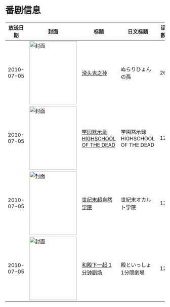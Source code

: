 # 番剧信息

|放送日期|封面|标题|日文标题|话数|评分|评分人数|
|---|---|---|---|---|---|---|
|2010-07-05|<img src="https://lain.bgm.tv/pic/cover/c/4d/ea/5474_A8w8F.jpg" alt="封面" style="width:150px;height:200px;object-fit:cover;">|[滑头鬼之孙](https://bangumi.tv/subject/5474)|ぬらりひょんの孫|26|6.8|3434人评分|
|2010-07-05|<img src="https://lain.bgm.tv/pic/cover/c/06/56/5647_E0U53.jpg" alt="封面" style="width:150px;height:200px;object-fit:cover;">|[学园默示录 HIGHSCHOOL OF THE DEAD](https://bangumi.tv/subject/5647)|学園黙示録 HIGHSCHOOL OF THE DEAD|12|6.7|6519人评分|
|2010-07-05|<img src="https://lain.bgm.tv/pic/cover/c/2d/13/5655_7W414.jpg" alt="封面" style="width:150px;height:200px;object-fit:cover;">|[世纪末超自然学院](https://bangumi.tv/subject/5655)|世紀末オカルト学院|13|6.6|1331人评分|
|2010-07-05|<img src="https://lain.bgm.tv/pic/cover/c/bb/4a/7014_VrXTx.jpg" alt="封面" style="width:150px;height:200px;object-fit:cover;">|[和殿下一起 1分钟剧场](https://bangumi.tv/subject/7014)|殿といっしょ 1分間劇場|12|7.1|357人评分|
